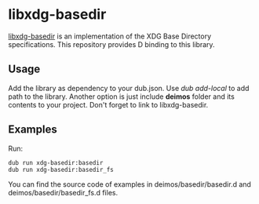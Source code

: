 
# libxdg-basedir

[libxdg-basedir](https://github.com/devnev/libxdg-basedir) is an implementation of the XDG Base Directory specifications.
This repository provides D binding to this library.

## Usage

Add the library as dependency to your dub.json. Use *dub add-local* to add path to the library.
Another option is just include **deimos** folder and its contents to your project. Don't forget to link to libxdg-basedir.

## Examples

Run:

    dub run xdg-basedir:basedir    
    dub run xdg-basedir:basedir_fs

You can find the source code of examples in deimos/basedir/basedir.d and deimos/basedir/basedir_fs.d files.
